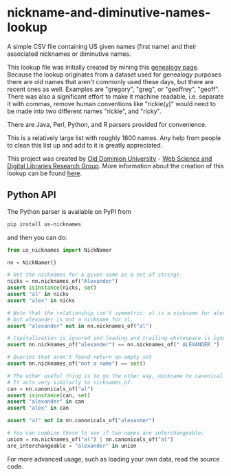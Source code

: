 # nickname-and-diminutive-names-lookup
A simple CSV file containing US given names (first name) and their associated nicknames or diminutive names.

This lookup file was initially created by mining this
<a href="http://www.caagri.org/nicknames.html">genealogy page</a>. Because the lookup originates from a dataset used for genealogy purposes there are old names that aren't commonly used these days, but there are recent ones as well. Examples are "gregory", "greg", or "geoffrey", "geoff". There was also a significant effort to make it machine readable, i.e. separate it with commas, remove human conventions like "rickie(y)" would need to be made into two different names "rickie", and "ricky".

There are Java, Perl, Python, and R parsers provided for convenience.

This is a relatively large list with roughly 1600 names. Any help from people to clean this list up and add to it is greatly appreciated.

This project was created by <a href="http://www.odu.edu/">Old Dominion University</a> - <a href="http://ws-dl.blogspot.com/">Web Science and Digital Libraries Research Group</a>. More information about the creation of this lookup can be found <a href="https://ws-dl.blogspot.com/2010/08/lookup-for-nicknames-and-diminutive.html">here</a>.

## Python API

The Python parser is available on PyPI from

```bash
pip install us-nicknames
```

and then you can do:

```python
from us_nicknames import NickNamer

nn = NickNamer()

# Get the nicknames for a given name as a set of strings
nicks = nn.nicknames_of("Alexander")
assert isinstance(nicks, set)
assert "al" in nicks
assert "alex" in nicks

# Note that the relationship isn't symmetric: al is a nickname for alexander,
# but alexander is not a nickname for al.
assert "alexander" not in nn.nicknames_of("al")

# Capitalization is ignored and leading and trailing whitespace is ignored
assert nn.nicknames_of("alexander") == nn.nicknames_of(" ALEXANDER ")

# Queries that aren't found return an empty set
assert nn.nicknames_of("not a name") == set()

# The other useful thing is to go the other way, nickname to canonical:
# It acts very similarly to nicknames_of.
can = nn.canonicals_of("al")
assert isinstance(can, set)
assert "alexander" in can
assert "alex" in can

assert "al" not in nn.canonicals_of("alexander")

# You can combine these to see if two names are interchangeable:
union = nn.nicknames_of("al") | nn.canonicals_of("al")
are_interchangeable = "alexander" in union
```

For more advanced usage, such as loading your own data, read the source code.
